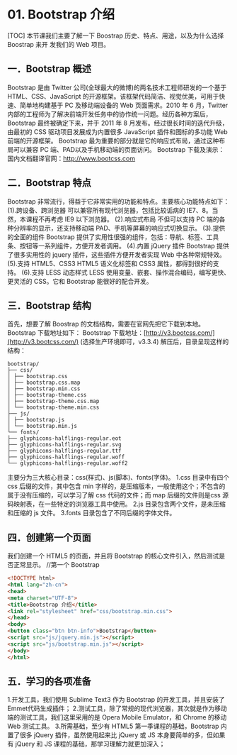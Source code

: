 # 01. Bootstrap 介绍
[TOC]
本节课我们主要了解一下 Boostrap 历史、特点、用途，以及为什么选择 Boostrap 来开
发我们的 Web 项目。

## 一．Bootstrap 概述
Bootstrap 是由 Twitter 公司(全球最大的微博)的两名技术工程师研发的一个基于HTML、CSS、JavaScript 的开源框架。该框架代码简洁、视觉优美，可用于快速、简单地构建基于 PC 及移动端设备的 Web 页面需求。2010 年 6 月，Twitter 内部的工程师为了解决前端开发任务中的协作统一问题。经历各种方案后，Bootstrap 最终被确定下来，并于 2011 年 8 月发布。经过很长时间的迭代升级，由最初的 CSS 驱动项目发展成为内置很多 JavaScript 插件和图标的多功能 Web 前端的开源框架。
Bootstrap 最为重要的部分就是它的响应式布局，通过这种布局可以兼容 PC 端、PAD以及手机移动端的页面访问。
Bootstrap 下载及演示：
国内文档翻译官网：http://www.bootcss.com

## 二．Bootstrap 特点
Bootstrap 非常流行，得益于它非常实用的功能和特点。主要核心功能特点如下：
(1).跨设备、跨浏览器
可以兼容所有现代浏览器，包括比较诟病的 IE7、8。当然，本课程不再考虑 IE9 以下浏览器。
(2).响应式布局
不但可以支持 PC 端的各种分辨率的显示，还支持移动端 PAD、手机等屏幕的响应式切换显示。
(3).提供的全面的组件
Bootstrap 提供了实用性很强的组件，包括：导航、标签、工具条、按钮等一系列组件，方便开发者调用。
(4).内置 jQuery 插件
Bootstrap 提供了很多实用性的 jquery 插件，这些插件方便开发者实现 Web 中各种常规特效。
(5).支持 HTML5、CSS3
HTML5 语义化标签和 CSS3 属性，都得到很好的支持。
(6).支持 LESS 动态样式
LESS 使用变量、嵌套、操作混合编码，编写更快、更灵活的 CSS。它和 Bootstrap 能很好的配合开发。

## 三．Bootstrap 结构
首先，想要了解 Boostrap 的文档结构，需要在官网先把它下载到本地。Bootstrap
下载地址如下：
Bootstrap 下载地址：[http://v3.bootcss.com/](http://v3.bootcss.com/) (选择生产环境即可，v3.3.4)
解压后，目录呈现这样的结构：
```
bootstrap/
├── css/
│ ├── bootstrap.css
│ ├── bootstrap.css.map
│ ├── bootstrap.min.css
│ ├── bootstrap-theme.css
│ ├── bootstrap-theme.css.map
│ └── bootstrap-theme.min.css
├── js/
│ ├── bootstrap.js
│ └── bootstrap.min.js
└── fonts/
├── glyphicons-halflings-regular.eot
├── glyphicons-halflings-regular.svg
├── glyphicons-halflings-regular.ttf
├── glyphicons-halflings-regular.woff
└── glyphicons-halflings-regular.woff2
```
主要分为三大核心目录：css(样式)、js(脚本)、fonts(字体)。
1.css 目录中有四个 css 后缀的文件，其中包含 min 字样的，是压缩版本，一般使用这个；不包含的属于没有压缩的，可以学习了解 css 代码的文件；而 map 后缀的文件则是css 源码映射表，在一些特定的浏览器工具中使用。
2.js 目录包含两个文件，是未压缩和压缩的 js 文件。
3.fonts 目录包含了不同后缀的字体文件。

## 四．创建第一个页面
我们创建一个 HTML5 的页面，并且将 Bootstrap 的核心文件引入，然后测试是否正常显示。
//第一个 Bootstrap
```html
<!DOCTYPE html>
<html lang="zh-cn">
<head>
<meta charset="UTF-8">
<title>Bootstrap 介绍</title>
<link rel="stylesheet" href="css/bootstrap.min.css">
</head>
<body>
<button class="btn btn-info">Bootstrap</button>
<script src="js/jquery.min.js"></script>
<script src="js/bootstrap.min.js"></script>
</body>
</html>
```
## 五．学习的各项准备
1.开发工具，我们使用 Sublime Text3 作为 Bootstrap 的开发工具，并且安装了 Emmet代码生成插件；
2.测试工具，除了常规的现代浏览器，其次就是作为移动端的测试工具，我们这里采用的是 Opera Mobile Emulator，和 Chrome 的移动 Web 测试工具。
3.所需基础，至少有 HTML5 第一季课程的基础，Bootstrap 内置了很多 jQuery 插件，虽然使用起来比 jQuery 或 JS 本身要简单的多，但如果有 jQuery 和 JS 课程的基础，那学习理解力就更加深入；